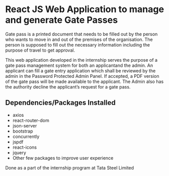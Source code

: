 # React JS Web Application to manage and generate Gate Passes
Gate pass is a printed document that needs to be filled out by the person who wants to move in and out of the premises of the organisation. The person is supposed to fill out the necessary information including the purpose of travel to get approval. 

This web application developed in the internship serves the purpose of a gate pass management system for both an applicantand the admin. An applicant can fill a gate entry application which shall be reviewed by the admin in the Password Protected Admin Panel. If accepted, a PDF version of the gate pass will be made available to the applicant. The Admin also has the authority decline the applicant’s request for a gate pass.


## Dependencies/Packages Installed
- axios
- react-router-dom
- json-server
- bootstrap
- concurrently
- jspdf
- react-icons
- jquery
- Other few packages to improve user experience




Done as a part of the internship program at Tata Steel Limited
